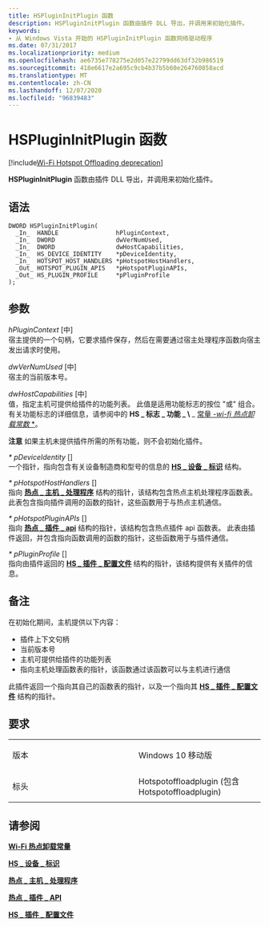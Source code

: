```yaml
---
title: HSPluginInitPlugin 函数
description: HSPluginInitPlugin 函数由插件 DLL 导出，并调用来初始化插件。
keywords:
- 从 Windows Vista 开始的 HSPluginInitPlugin 函数网络驱动程序
ms.date: 07/31/2017
ms.localizationpriority: medium
ms.openlocfilehash: ae6735e778275e2d057e22799dd63df32b986519
ms.sourcegitcommit: 418e6617e2a695c9cb4b37b5b60e264760858acd
ms.translationtype: MT
ms.contentlocale: zh-CN
ms.lasthandoff: 12/07/2020
ms.locfileid: "96839483"
---
```

# <a name="hsplugininitplugin-function"></a>HSPluginInitPlugin 函数

[!include[Wi-Fi Hotspot Offloading deprecation](../includes/wi-fi-hotspot-offloading-deprecation.md)]


**HSPluginInitPlugin** 函数由插件 DLL 导出，并调用来初始化插件。

<a name="syntax"></a>语法
------

```ManagedCPlusPlus
DWORD HSPluginInitPlugin(
  _In_  HANDLE                hPluginContext,
  _In_  DWORD                 dwVerNumUsed,
  _In_  DWORD                 dwHostCapabilities,
  _In_  HS_DEVICE_IDENTITY    *pDeviceIdentity,
  _In_  HOTSPOT_HOST_HANDLERS *pHotspotHostHandlers,
  _Out_ HOTSPOT_PLUGIN_APIS   *pHotspotPluginAPIs,
  _Out_ HS_PLUGIN_PROFILE     *pPluginProfile
);
```

<a name="parameters"></a>参数
----------

*hPluginContext* \[中\]  
宿主提供的一个句柄，它要求插件保存，然后在需要通过宿主处理程序函数向宿主发出请求时使用。

*dwVerNumUsed* \[中\]  
宿主的当前版本号。

*dwHostCapabilities* \[中\]  
值，指定主机可提供给插件的功能列表。 此值是适用功能标志的按位 "或" 组合。 有关功能标志的详细信息，请参阅中的 **HS \_ 标志 \_ 功能 \_ \\** _ [常量 *-wi-fi 热点卸载常数* *](wi-fi-hotspot-offloading-constants.md)。

**注意**  如果主机未提供插件所需的所有功能，则不会初始化插件。

 

*\* pDeviceIdentity* \[\]  
一个指针，指向包含有关设备制造商和型号的信息的 [**HS \_ 设备 \_ 标识**](hs-device-identity.md) 结构。

*\* pHotspotHostHandlers* \[\]  
指向 [**热点 \_ 主机 \_ 处理程序**](hotspot-host-handlers.md) 结构的指针，该结构包含热点主机处理程序函数表。 此表包含指向插件调用的函数的指针，这些函数用于与热点主机通信。

*\* pHotspotPluginAPIs* \[\]  
指向 [**热点 \_ 插件 \_ api**](hotspot-plugin-apis.md) 结构的指针，该结构包含热点插件 api 函数表。 此表由插件返回，并包含指向函数调用的函数的指针，这些函数用于与插件通信。

*\* pPluginProfile* \[\]  
指向由插件返回的 [**HS \_ 插件 \_ 配置文件**](hs-plugin-profile.md) 结构的指针，该结构提供有关插件的信息。

<a name="remarks"></a>备注
-------

在初始化期间，主机提供以下内容：

-   插件上下文句柄
-   当前版本号
-   主机可提供给插件的功能列表
-   指向主机处理函数表的指针，该函数通过该函数可以与主机进行通信

此插件返回一个指向其自己的函数表的指针，以及一个指向其 [**HS \_ 插件 \_ 配置文件**](hs-plugin-profile.md) 结构的指针。

<a name="requirements"></a>要求
------------

<table>
<colgroup>
<col width="50%" />
<col width="50%" />
</colgroup>
<tbody>
<tr class="odd">
<td><p>版本</p></td>
<td><p>Windows 10 移动版</p></td>
</tr>
<tr class="even">
<td><p>标头</p></td>
<td>Hotspotoffloadplugin (包含 Hotspotoffloadplugin) </td>
</tr>
</tbody>
</table>

## <a name="see-also"></a>请参阅


[**Wi-Fi 热点卸载常量**](wi-fi-hotspot-offloading-constants.md)

[**HS \_ 设备 \_ 标识**](hs-device-identity.md)

[**热点 \_ 主机 \_ 处理程序**](hotspot-host-handlers.md)

[**热点 \_ 插件 \_ API**](hotspot-plugin-apis.md)

[**HS \_ 插件 \_ 配置文件**](hs-plugin-profile.md)

 

 




